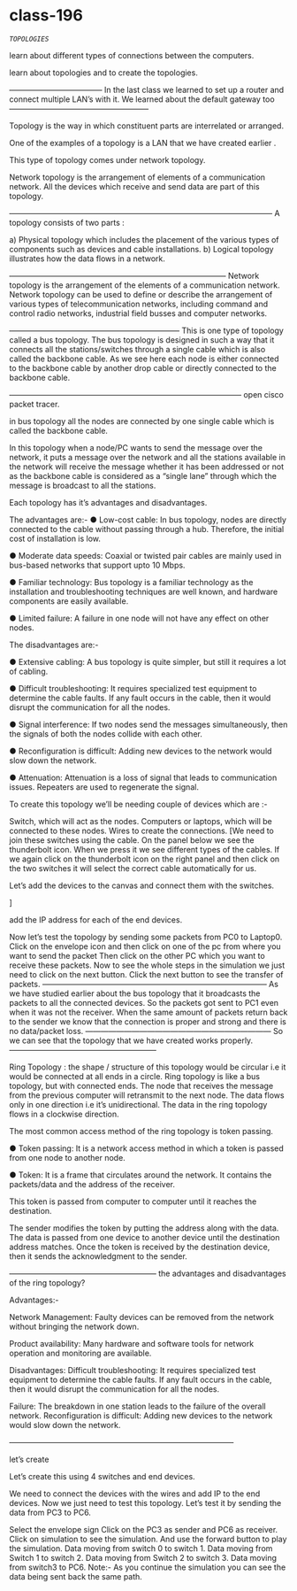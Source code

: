 # class-196
*`TOPOLOGIES`*

learn about different types of connections between the computers.

learn about topologies and to create the topologies.

———————————— In the last class we learned to set up a router and connect multiple LAN’s with it. We learned about the default gateway too ——————————————————

Topology is the way in which constituent parts are interrelated or arranged.

One of the examples of a topology is a LAN that we have created earlier .

This type of topology comes under network topology.

Network topology is the arrangement of elements of a communication network. All the devices which receive and send data are part of this topology.

—————————————————————————————————— A topology consists of two parts :

a) Physical topology which includes the placement of the various types of components such as devices and cable installations. b) Logical topology illustrates how the data flows in a network.

———————————————————————————— Network topology is the arrangement of the elements of a communication network. Network topology can be used to define or describe the arrangement of various types of telecommunication networks, including command and control radio networks, industrial field busses and computer networks.

—————————————————————— This is one type of topology called a bus topology. The bus topology is designed in such a way that it connects all the stations/switches through a single cable which is also called the backbone cable. As we see here each node is either connected to the backbone cable by another drop cable or directly connected to the backbone cable.

—————————————————————————————— open cisco packet tracer.

in bus topology all the nodes are connected by one single cable which is called the backbone cable.

In this topology when a node/PC wants to send the message over the network, it puts a message over the network and all the stations available in the network will receive the message whether it has been addressed or not as the backbone cable is considered as a “single lane” through which the message is broadcast to all the stations.

Each topology has it’s advantages and disadvantages.

The advantages are:- ● Low-cost cable: In bus topology, nodes are directly connected to the cable without passing through a hub. Therefore, the initial cost of installation is low.

● Moderate data speeds: Coaxial or twisted pair cables are mainly used in bus-based networks that support upto 10 Mbps.

● Familiar technology: Bus topology is a familiar technology as the installation and troubleshooting techniques are well known, and hardware components are easily available.

● Limited failure: A failure in one node will not have any effect on other nodes.

The disadvantages are:-

● Extensive cabling: A bus topology is quite simpler, but still it requires a lot of cabling.

● Difficult troubleshooting: It requires specialized test equipment to determine the cable faults. If any fault occurs in the cable, then it would disrupt the communication for all the nodes.

● Signal interference: If two nodes send the messages simultaneously, then the signals of both the nodes collide with each other.

● Reconfiguration is difficult: Adding new devices to the network would slow down the network.

● Attenuation: Attenuation is a loss of signal that leads to communication issues. Repeaters are used to regenerate the signal.

To create this topology we’ll be needing couple of devices which are :-

Switch, which will act as the nodes.
Computers or laptops, which will be connected to these nodes.
Wires to create the connections.
[We need to join these switches using the cable. On the panel below we see the thunderbolt icon. When we press it we see different types of the cables. If we again click on the thunderbolt icon on the right panel and then click on the two switches it will select the correct cable automatically for us.

Let’s add the devices to the canvas and connect them with the switches.

]

add the IP address for each of the end devices.

Now let’s test the topology by sending some packets from PC0 to Laptop0. Click on the envelope icon and then click on one of the pc from where you want to send the packet Then click on the other PC which you want to receive these packets. Now to see the whole steps in the simulation we just need to click on the next button. Click the next button to see the transfer of packets. ————————————————————————————— As we have studied earlier about the bus topology that it broadcasts the packets to all the connected devices. So the packets got sent to PC1 even when it was not the receiver. When the same amount of packets return back to the sender we know that the connection is proper and strong and there is no data/packet loss. ———————————————————————— So we can see that the topology that we have created works properly. ———————————————————

Ring Topology :
the shape / structure of this topology would be circular i.e it would be connected at all ends in a circle. Ring topology is like a bus topology, but with connected ends. The node that receives the message from the previous computer will retransmit to the next node. The data flows only in one direction i.e it’s unidirectional. The data in the ring topology flows in a clockwise direction.

The most common access method of the ring topology is token passing.

● Token passing: It is a network access method in which a token is passed from one node to another node.

● Token: It is a frame that circulates around the network. It contains the packets/data and the address of the receiver.

This token is passed from computer to computer until it reaches the destination.

The sender modifies the token by putting the address along with the data. The data is passed from one device to another device until the destination address matches. Once the token is received by the destination device, then it sends the acknowledgment to the sender.

——————————————————— the advantages and disadvantages of the ring topology?

Advantages:-

Network Management: Faulty devices can be removed from the network without bringing the network down.

Product availability: Many hardware and software tools for network operation and monitoring are available.

Disadvantages: Difficult troubleshooting: It requires specialized test equipment to determine the cable faults. If any fault occurs in the cable, then it would disrupt the communication for all the nodes.

Failure: The breakdown in one station leads to the failure of the overall network. Reconfiguration is difficult: Adding new devices to the network would slow down the network.

—————————————————————————————

let’s create

Let’s create this using 4 switches and end devices.

We need to connect the devices with the wires and add IP to the end devices. Now we just need to test this topology.
Let’s test it by sending the data from PC3 to PC6.

Select the envelope sign Click on the PC3 as sender and PC6 as receiver. Click on simulation to see the simulation. And use the forward button to play the simulation. Data moving from switch 0 to switch 1. Data moving from Switch 1 to switch 2. Data moving from Switch 2 to switch 3. Data moving from switch3 to PC6. Note:- As you continue the simulation you can see the data being sent back the same path.
